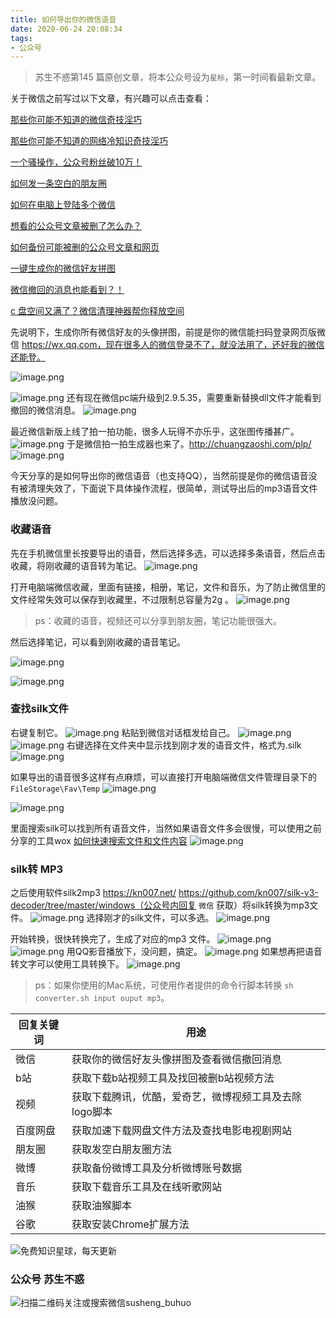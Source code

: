 ```yaml
---
title: 如何导出你的微信语音
date: 2020-06-24 20:08:34
tags:
- 公众号
---
```

 > 苏生不惑第145 篇原创文章，将本公众号设为`星标`，第一时间看最新文章。

关于微信之前写过以下文章，有兴趣可以点击查看：

[那些你可能不知道的微信奇技淫巧](https://mp.weixin.qq.com/s/eGDO0Y8el_dsEyriCoAgog)

[那些你可能不知道的网络冷知识奇技淫巧](https://mp.weixin.qq.com/s/-p-RZLh8ovNiCYv6YQkbrw)

[一个骚操作，公众号粉丝破10万！](https://mp.weixin.qq.com/s/0AJUFviGMYOMirdn1KDonA)

[如何发一条空白的朋友圈](https://mp.weixin.qq.com/s/Xz1m-mqtCcBF_4hmGCpkUQ)

[如何在电脑上登陆多个微信](https://mp.weixin.qq.com/s/_3AeNahwbs8c3UJ0is1t4A)

[想看的公众号文章被删了怎么办？](https://mp.weixin.qq.com/s/l2bQJk1qjb6IzroODBpoOg)

[如何备份可能被删的公众号文章和网页](https://mp.weixin.qq.com/s/bIE23HBq_sqvLkV18_BlbQ)

[一键生成你的微信好友拼图](https://mp.weixin.qq.com/s/GK3fp-cUSeByUrqINGFXHg)

[微信撤回的消息也能看到？！](https://mp.weixin.qq.com/s/PTRAREoFRfOJqOUlMCWhbQ)

[c 盘空间又满了？微信清理神器帮你释放空间](https://mp.weixin.qq.com/s/mMrtMRQm2dMWHyv1c_23Dw)

先说明下，生成你所有微信好友的头像拼图，前提是你的微信能扫码登录网页版微信 https://wx.qq.com，现在很多人的微信登录不了，就没法用了，还好我的微信还能登。
 
![image.png](https://upload-images.jianshu.io/upload_images/23152173-56f58a284b2a9a6b.png?imageMogr2/auto-orient/strip%7CimageView2/2/w/1240)

![image.png](https://upload-images.jianshu.io/upload_images/23152173-7f1e0f6bee437013.png?imageMogr2/auto-orient/strip%7CimageView2/2/w/1240)
还有现在微信pc端升级到2.9.5.35，需要重新替换dll文件才能看到撤回的微信消息。
![image.png](https://upload-images.jianshu.io/upload_images/23152173-4a994864e678c960.png?imageMogr2/auto-orient/strip%7CimageView2/2/w/1240)

最近微信新版上线了拍一拍功能，很多人玩得不亦乐乎，这张图传播甚广。
![image.png](https://upload-images.jianshu.io/upload_images/23152173-60ce6c9919472106.png?imageMogr2/auto-orient/strip%7CimageView2/2/w/1240)
于是微信拍一拍生成器也来了。http://chuangzaoshi.com/plp/
![image.png](https://upload-images.jianshu.io/upload_images/23152173-0090d461b33b8361.png?imageMogr2/auto-orient/strip%7CimageView2/2/w/1240)


今天分享的是如何导出你的微信语音（也支持QQ），当然前提是你的微信语音没有被清理失效了，下面说下具体操作流程，很简单，测试导出后的mp3语音文件播放没问题。

### 收藏语音
先在手机微信里长按要导出的语音，然后选择多选，可以选择多条语音，然后点击收藏，将刚收藏的语音转为笔记。
![image.png](https://upload-images.jianshu.io/upload_images/23152173-30dc1d6afffb4461.png?imageMogr2/auto-orient/strip%7CimageView2/2/w/1240)

打开电脑端微信收藏，里面有链接，相册，笔记，文件和音乐，为了防止微信里的文件经常失效可以保存到收藏里，不过限制总容量为2g 。
![image.png](https://upload-images.jianshu.io/upload_images/23152173-7bedbe28394a4534.png?imageMogr2/auto-orient/strip%7CimageView2/2/w/1240)

>  ps：收藏的语音，视频还可以分享到朋友圈，笔记功能很强大。

然后选择笔记，可以看到刚收藏的语音笔记。

![image.png](https://upload-images.jianshu.io/upload_images/23152173-dc8bd3d934579553.png?imageMogr2/auto-orient/strip%7CimageView2/2/w/1240)

![image.png](https://upload-images.jianshu.io/upload_images/23152173-303a9aff320e178f.png?imageMogr2/auto-orient/strip%7CimageView2/2/w/1240)
### 查找silk文件
右键复制它。
![image.png](https://upload-images.jianshu.io/upload_images/23152173-441aeec324f8faf2.png?imageMogr2/auto-orient/strip%7CimageView2/2/w/1240)
粘贴到微信对话框发给自己。
![image.png](https://upload-images.jianshu.io/upload_images/23152173-bb1e961f0788d89e.png?imageMogr2/auto-orient/strip%7CimageView2/2/w/1240)
![image.png](https://upload-images.jianshu.io/upload_images/23152173-cf64cbe90d2ad0a5.png?imageMogr2/auto-orient/strip%7CimageView2/2/w/1240)
右键选择在文件夹中显示找到刚才发的语音文件，格式为.silk
![image.png](https://upload-images.jianshu.io/upload_images/23152173-be2fad96ee6b3047.png?imageMogr2/auto-orient/strip%7CimageView2/2/w/1240)

如果导出的语音很多这样有点麻烦，可以直接打开电脑端微信文件管理目录下的`FileStorage\Fav\Temp`
![image.png](https://upload-images.jianshu.io/upload_images/23152173-39cda017f1b385cf.png?imageMogr2/auto-orient/strip%7CimageView2/2/w/1240)

![image.png](https://upload-images.jianshu.io/upload_images/23152173-405b838dfdca1200.png?imageMogr2/auto-orient/strip%7CimageView2/2/w/1240)

里面搜索silk可以找到所有语音文件，当然如果语音文件多会很慢，可以使用之前分享的工具wox [如何快速搜索文件和文件内容](https://mp.weixin.qq.com/s/ycWvOrpcxUAX9_DGfKpPVA)
![image.png](https://upload-images.jianshu.io/upload_images/23152173-5e485961e22dfedb.png?imageMogr2/auto-orient/strip%7CimageView2/2/w/1240)

### silk转 MP3
之后使用软件silk2mp3  https://kn007.net/   https://github.com/kn007/silk-v3-decoder/tree/master/windows（公众号内回复 `微信` 获取）将silk转换为mp3文件。
![image.png](https://upload-images.jianshu.io/upload_images/23152173-f3643a0183b33372.png?imageMogr2/auto-orient/strip%7CimageView2/2/w/1240)
选择刚才的silk文件，可以多选。
![image.png](https://upload-images.jianshu.io/upload_images/23152173-e1c872b7130204ca.png?imageMogr2/auto-orient/strip%7CimageView2/2/w/1240)


开始转换，很快转换完了，生成了对应的mp3 文件。
![image.png](https://upload-images.jianshu.io/upload_images/23152173-16fc8e4f026e49c2.png?imageMogr2/auto-orient/strip%7CimageView2/2/w/1240)
![image.png](https://upload-images.jianshu.io/upload_images/23152173-5f1e0a4965c7376a.png?imageMogr2/auto-orient/strip%7CimageView2/2/w/1240)
用QQ影音播放下，没问题，搞定。
![image.png](https://upload-images.jianshu.io/upload_images/23152173-76a70a3d0986f97f.png?imageMogr2/auto-orient/strip%7CimageView2/2/w/1240)
如果想再把语音转文字可以使用工具转换下。
![image.png](https://upload-images.jianshu.io/upload_images/23152173-67aab8098a008f21.png?imageMogr2/auto-orient/strip%7CimageView2/2/w/1240)


> ps：如果你使用的Mac系统，可使用作者提供的命令行脚本转换 `sh converter.sh input ouput mp3`。

 

| 回复关键词    |  用途   |
| --- | --- |
| 微信    | 获取你的微信好友头像拼图及查看微信撤回消息    |
|  b站   |  获取下载b站视频工具及找回被删b站视频方法   |
|  视频   |  获取下载腾讯，优酷，爱奇艺，微博视频工具及去除logo脚本   |
|  百度网盘   | 获取加速下载网盘文件方法及查找电影电视剧网站    |
|   朋友圈  |  获取发空白朋友圈方法   |
|  微博   |  获取备份微博工具及分析微博账号数据   |
|  音乐   |   获取下载音乐工具及在线听歌网站  |
|  油猴   |   获取油猴脚本  |
|谷歌|获取安装Chrome扩展方法|

![免费知识星球，每天更新](https://upload-images.jianshu.io/upload_images/17817191-9d41aa25edcd25c4.png?imageMogr2/auto-orient/strip%7CimageView2/2/w/1240)

### 公众号 苏生不惑
 ![扫描二维码关注或搜索微信susheng_buhuo](https://upload-images.jianshu.io/upload_images/17817191-6e0079f95d4c0338.jpg?imageMogr2/auto-orient/strip%7CimageView2/2/w/1240)
